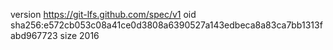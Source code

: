 version https://git-lfs.github.com/spec/v1
oid sha256:e572cb053c08a41ce0d3808a6390527a143edbeca8a83ca7bb1313fabd967723
size 2016
